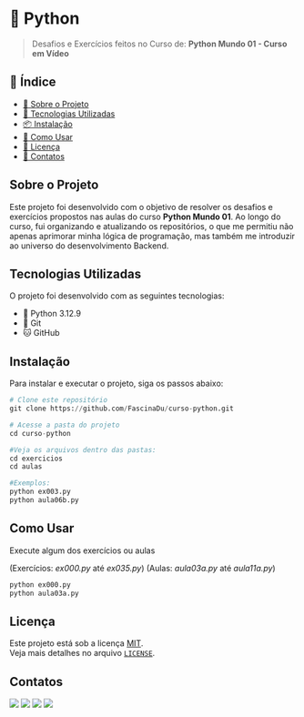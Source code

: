 # 🐍 Python 

> Desafios e Exercícios feitos no Curso de: **Python Mundo 01 - Curso em Vídeo**

## 📖 Índice

- [📌 Sobre o Projeto](#sobre-o-projeto)
- [🚀 Tecnologias Utilizadas](#tecnologias-utilizadas)
- [📦 Instalação](#instalação)
- [📖 Como Usar](#como-usar)
- [📜 Licença](#licença)
- [💬 Contatos](#contatos)

## Sobre o Projeto

Este projeto foi desenvolvido com o objetivo de resolver os desafios e exercícios propostos nas aulas do curso **Python Mundo 01**. Ao longo do curso, fui organizando e atualizando os repositórios, o que me permitiu não apenas aprimorar minha lógica de programação, mas também me introduzir ao universo do desenvolvimento Backend.

## Tecnologias Utilizadas

O projeto foi desenvolvido com as seguintes tecnologias:

- 🐍 Python 3.12.9
- 💾 Git
- 🐱 GitHub

## Instalação

Para instalar e executar o projeto, siga os passos abaixo:

```py
# Clone este repositório
git clone https://github.com/FascinaDu/curso-python.git

# Acesse a pasta do projeto
cd curso-python

#Veja os arquivos dentro das pastas:
cd exercicios
cd aulas

#Exemplos:
python ex003.py
python aula06b.py
```
## Como Usar

Execute algum dos exercícios ou aulas 

(Exercícios: *ex000.py* até *ex035.py*)
(Aulas: *aula03a.py* até *aula11a.py*)

```py
python ex000.py
python aula03a.py
```

## Licença

Este projeto está sob a licença [MIT](LICENSE).  
Veja mais detalhes no arquivo [`LICENSE`](LICENSE).

## Contatos
<div> 
  <a href="https://www.youtube.com/@fascinadu" target="_blank"><img src="https://img.shields.io/badge/YouTube-FF0000?style=for-the-badge&logo=youtube&logoColor=white" target="_blank"></a>
  <a href="https://www.instagram.com/fascinadu/" target="_blank"><img src="https://img.shields.io/badge/-Instagram-%23E4405F?style=for-the-badge&logo=instagram&logoColor=white" target="_blank"></a>
  <a href = "mailto:eduardofascinamiranda07@gmail.com"><img src="https://img.shields.io/badge/-Gmail-%23333?style=for-the-badge&logo=gmail&logoColor=white" target="_blank"></a>
  <a href="https://www.linkedin.com/in/eduardofascina/" target="_blank"><img src="https://img.shields.io/badge/-LinkedIn-%230077B5?style=for-the-badge&logo=linkedin&logoColor=white" target="_blank"></a> 

</div>
